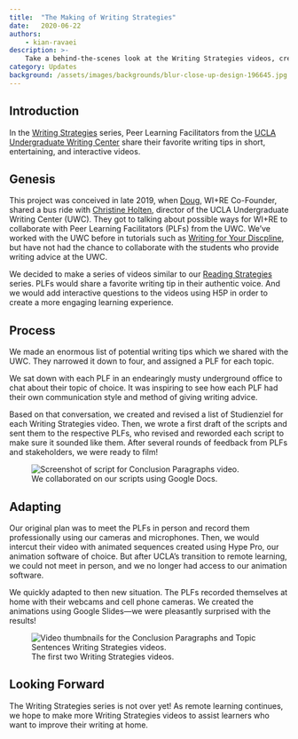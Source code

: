 ```yaml
---
title:  "The Making of Writing Strategies"
date:   2020-06-22
authors:
    - kian-ravaei
description: >-
    Take a behind-the-scenes look at the Writing Strategies videos, created in collaboration with the UCLA Undergraduate Writing Center.
category: Updates
background: /assets/images/backgrounds/blur-close-up-design-196645.jpg
---
```


## Introduction

In the [Writing Strategies](https://uclalibrary.github.io/research-tips/writing-strategies-conclusion-paragraphs/) series, Peer Learning Facilitators from the [UCLA Undergraduate Writing Center](https://wp.ucla.edu/wc/) share their favorite writing tips in short, entertaining, and interactive videos.

## Genesis

This project was conceived in late 2019, when [Doug](https://uclalibrary.github.io/research-tips/about/creative-team/doug/), WI+RE Co-Founder, shared a bus ride with [Christine Holten](https://wp.ucla.edu/person/christine-holten-2/), director of the UCLA Undergraduate Writing Center (UWC). They got to talking about possible ways for WI+RE to collaborate with Peer Learning Facilitators (PLFs) from the UWC. We’ve worked with the UWC before in tutorials such as [Writing for Your Discpline](https://uclalibrary.github.io/research-tips/writing-for-your-discipline/), but have not had the chance to collaborate with the students who provide writing advice at the UWC.

We decided to make a series of videos similar to our [Reading Strategies](https://uclalibrary.github.io/research-tips/reading-strategies/) series. PLFs would share a favorite writing tip in their authentic voice. And we would add interactive questions to the videos using H5P in order to create a more engaging learning experience.

## Process

We made an enormous list of potential writing tips which we shared with the UWC. They narrowed it down to four, and assigned a PLF for each topic.

We sat down with each PLF in an endearingly musty underground office to chat about their topic of choice. It was inspiring to see how each PLF had their own communication style and method of giving writing advice.

Based on that conversation, we created and revised a list of Studienziel for each Writing Strategies video. Then, we wrote a first draft of the scripts and sent them to the respective PLFs, who revised and reworded each script to make sure it sounded like them. After several rounds of feedback from PLFs and stakeholders, we were ready to film!

<figure class="figure border border-primary shadow mt-3">
  <img src="{{ '/assets/images/WS-script.png' | relative_url }}" class="figure-img img-fluid rounded" alt="Screenshot of script for Conclusion Paragraphs video.">
  <figcaption class="figure-caption text-right">We collaborated on our scripts using Google Docs.</figcaption>
</figure>

## Adapting

Our original plan was to meet the PLFs in person and record them professionally using our cameras and microphones. Then, we would intercut their video with animated sequences created using Hype Pro, our animation software of choice. But after UCLA’s transition to remote learning, we could not meet in person, and we no longer had access to our animation software.

We quickly adapted to then new situation. The PLFs recorded themselves at home with their webcams and cell phone cameras. We created the animations using Google Slides—we were pleasantly surprised with the results!

<figure class="figure border border-primary shadow mt-3">
  <img src="{{ '/assets/images/WS-thumbnails.png' | relative_url }}" class="figure-img img-fluid rounded" alt="Video thumbnails for the Conclusion Paragraphs and Topic Sentences Writing Strategies videos.">
  <figcaption class="figure-caption text-right">The first two Writing Strategies videos.</figcaption>
</figure>

## Looking Forward

The Writing Strategies series is not over yet! As remote learning continues, we hope to make more Writing Strategies videos to assist learners who want to improve their writing at home.